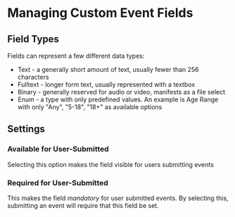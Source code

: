 # Managing Custom Event Fields

## Field Types
Fields can represent a few different data types:
* Text - a generally short amount of text, usually fewer than 256 characters
* Fulltext - longer form text, usually represented with a textbox
* Binary - generally reserved for audio or video, manifests as a file select
* Enum - a type with only predefined values.  An example is Age Range with only "Any", "5-18", "18+" as available options

## Settings
### Available for User-Submitted
Selecting this option makes the field visible for users submitting events

### Required for User-Submitted
This makes the field *mandatory* for user submitted events.  By selecting this, submitting an event will require that this field be set.